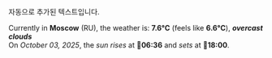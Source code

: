 
자동으로 추가된 텍스트입니다.

<!--START_SECTION:weather:moscow-->
Currently in **Moscow** (RU), the weather is: **7.6°C** (feels like **6.6°C**), ***overcast clouds***<br/>
On *October 03, 2025*, the *sun rises* at 🌅**06:36** and *sets* at 🌇**18:00**.
<!--END_SECTION:weather-->
